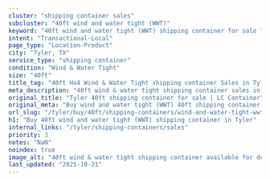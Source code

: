 ```yaml
---
cluster: "shipping container sales"
subcluster: "40ft wind and water tight (WWT)"
keyword: "40ft wind and water tight (WWT) shipping container for sale Tyler, TX"
intent: "Transactional-Local"
page_type: "Location-Product"
city: "Tyler, TX"
service_type: "shipping container"
condition: "Wind & Water Tight"
size: "40ft"
title_tag: "40ft Hx4 Wind & Water Tight shipping container Sales in Tyler | LC Container"
meta_description: "40ft wind & water tight shipping container sales in Tyler. Fast delivery, competitive pricing. Serving shipping containers area. Quote ID: D53. Call (214) 524-4168 for your free quote today."
original_title: "Tyler 40ft shipping container for sale | LC Container"
original_meta: "Buy wind and water tight (WWT) 40ft shipping container sale with local delivery in Tyler, TX. LC Container — local Since 2003. Request a fast quote today."
url_slug: "/tyler/buy/40ft/shipping-containers/wind-and-water-tight-wwt"
h1: "Buy 40ft wind and water tight (WWT) shipping container in Tyler"
internal_links: "/tyler/shipping-containers/sales"
priority: 3
notes: "NaN"
noindex: true
image_alt: "40ft wind & water tight shipping container available for delivery in Tyler"
last_updated: "2025-10-21"
---
```


<!-- TODO: Add unique city/inventory copy, images, and internal links here. -->
